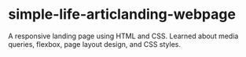 # simple-life-articlanding-webpage

A responsive landing page using HTML and CSS. Learned about media queries, flexbox, page layout design, and CSS styles.
